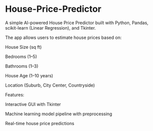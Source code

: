 # House-Price-Predictor

A simple AI-powered House Price Predictor built with Python, Pandas, scikit-learn (Linear Regression), and Tkinter.

The app allows users to estimate house prices based on:

House Size (sq ft)

Bedrooms (1–5)

Bathrooms (1–3)

House Age (1–10 years)

Location (Suburb, City Center, Countryside)

Features:

Interactive GUI with Tkinter

Machine learning model pipeline with preprocessing

Real-time house price predictions


